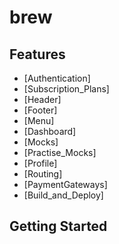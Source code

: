# brew

## Features

- [Authentication]
- [Subscription_Plans]
- [Header]
- [Footer]
- [Menu]
- [Dashboard]
- [Mocks]
- [Practise_Mocks]
- [Profile]
- [Routing]
- [PaymentGateways]
- [Build_and_Deploy]

## Getting Started
